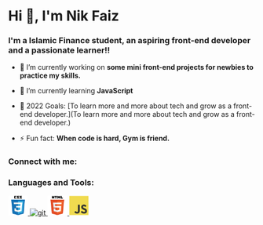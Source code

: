 <h1>Hi 👋, I'm Nik Faiz</h1>
<h3>I'm a Islamic Finance student, an aspiring front-end developer and a passionate learner!!</h3>

- 🔭 I’m currently working on **some mini front-end projects for newbies to practice my skills.**

- 🌱 I’m currently learning **JavaScript**

- 🥅 2022 Goals: [To learn more and more about tech and grow as a front-end developer.](To learn more and more about tech and grow as a front-end developer.)

- ⚡ Fun fact: **When code is hard, Gym is friend.**

<h3 align="left">Connect with me:</h3>
<p align="left">
</p>

<h3 align="left">Languages and Tools:</h3>
<p align="left"> <a href="https://www.w3schools.com/css/" target="_blank" rel="noreferrer"> <img src="https://raw.githubusercontent.com/devicons/devicon/master/icons/css3/css3-original-wordmark.svg" alt="css3" width="40" height="40"/> </a> <a href="https://git-scm.com/" target="_blank" rel="noreferrer"> <img src="https://www.vectorlogo.zone/logos/git-scm/git-scm-icon.svg" alt="git" width="40" height="40"/> </a> <a href="https://www.w3.org/html/" target="_blank" rel="noreferrer"> <img src="https://raw.githubusercontent.com/devicons/devicon/master/icons/html5/html5-original-wordmark.svg" alt="html5" width="40" height="40"/> </a> <a href="https://developer.mozilla.org/en-US/docs/Web/JavaScript" target="_blank" rel="noreferrer"> <img src="https://raw.githubusercontent.com/devicons/devicon/master/icons/javascript/javascript-original.svg" alt="javascript" width="40" height="40"/> </a> </p>

